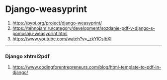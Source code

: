# Django-weasyprint

1. https://pypi.org/project/django-weasyprint/
2. https://tehnojam.ru/category/development/sozdanie-pdf-v-django-s-pomoshju-weasyprint.html
3. https://www.youtube.com/watch?v=_zkYICsIbXI

<hr/>

### Django xhtml2pdf

1. https://www.codingforentrepreneurs.com/blog/html-template-to-pdf-in-django/
